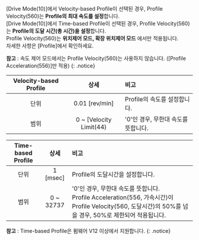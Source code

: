 [Drive Mode(10)]에서 Velocity-based Profile이 선택된 경우, Profile Velocity(560)는 **Profile의 최대 속도를 설정**합니다.  
[Drive Mode(10)]에서 Time-based Profile이 선택된 경우, Profile Velocity(560)는 **Profile의 도달 시간(총 시간)을 설정**합니다.  
Profile Velocity(560)는 **위치제어 모드, 확장 위치제어 모드** 에서만 적용됩니다.  
자세한 사항은 [Profile]에서 확인하세요.

**참고** : 속도 제어 모드에서는 Profile Velocity(560)는 사용하지 않습니다. ([Profile Acceleration(556)]만 적용)
{: .notice}

| Velocity-based Profile |      상세       | 비고                                |
|:----------------------:|:---------------:|:------------------------------------|
|          단위          | 0.01 [rev/min] | Profile의 속도를 설정합니다.        |
|          범위          |    0 ~ [Velocity Limit(44)    | '0'인 경우, 무한대 속도를 뜻합니다. |

| Time-based Profile |   상세    | 비고                                                                                                                                   |
|:------------------:|:---------:|:---------------------------------------------------------------------------------------------------------------------------------------|
|        단위        | 1 [msec]  | Profile의 도달시간을 설정합니다.                                                                                                       |
|        범위        | 0 ~ 32737 | '0'인 경우, 무한대 속도를 뜻합니다.<br>Profile Acceleration(556, 가속시간)이 Profile Velocity(560, 도달시간)의 50%를 넘을 경우, 50%로 제한되어 적용됩니다. |

**참고** : Time-based Profile은 펌웨어 V12 이상에서 지원합니다. 
{: .notice}
